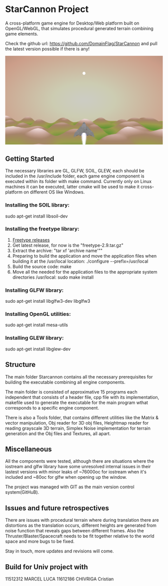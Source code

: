 # StarCannon Project

A cross-platform game engine for Desktop/Web platform built on OpenGL/WebGL, that simulates procedural generated terrain combining game elements.

Check the github url: https://github.com/DomainFlag/StarCannon and pull the latest version possible if there is any!

![Screenshot](/Screenshots/screenshot.png?raw=true "Optional Title")

## Getting Started

The necessary libraries are GL, GLFW, SOIL, GLEW,  each should be included in the /usr/include folder, each game engine component is
executed within its folder with make command. Currently only on Linux machines it can be executed, latter cmake will be used to make it cross-platform on different OS like Windows.

### Installing the SOIL library:

sudo apt-get install libsoil-dev

### Installing the freetype library:

1. [Freetype releases](https://download.savannah.gnu.org/releases/freetype/)
2. Get latest release, for now is the "freetype-2.9.tar.gz"
3. Extract the archive: "tar xf 'archive name'""
4. Preparing to build the application and move the application files when building it at the /usr/local location: ./configure --prefix=/usr/local
5. Build the source code: make
6. Move all the needed for the application files to the appropriate system directories /usr/local: sudo make install

### Installing GLFW library:

sudo apt-get install libglfw3-dev libglfw3

### Installing OpenGL utilities:

sudo apt-get install mesa-utils

### Installing GLEW library:

sudo apt-get install libglew-dev

## Structure

The main folder Starcannon contains all the necessary prerequisites for building the executable combining all engine components.

The main folder is consisted of approximative 15 programs each independent that consists of a header file, cpp file with its implementation, makefile used to generate the executable for the main program wthat corresponds to a specific engine component.

There is also a Tools folder, that contains different utilities like the Matrix & vector manipulation, Obj reader for 3D obj files, Heightmap reader for reading grayscale 3D terrain, Simplex Noise implementation for terrain generation and the Obj files and Textures, all apart.

## Miscellaneous

All the components were tested, although there are situations where the iostream and glfw library have some unresolved internal issues in their lastest versions with minor leaks of ~76000oc for iostream when it's included and ~80oc for glfw when opening up the window.

The project was managed with GIT as the main version control system(GitHuB).

## Issues and future retrospectives

There are issues with procedural terrain where during translation there are distortions as the translation occurs, different heights are generated from noise function that reveals gaps between different frames. Also the Thruster/Blaster/Spacecraft needs to be fit together relative to the world space and more bugs to be fixed.

Stay in touch, more updates and revisions will come.

## Build for Univ project with
11512312 MARCEL LUCA
11612186 CHIVRIGA Cristian